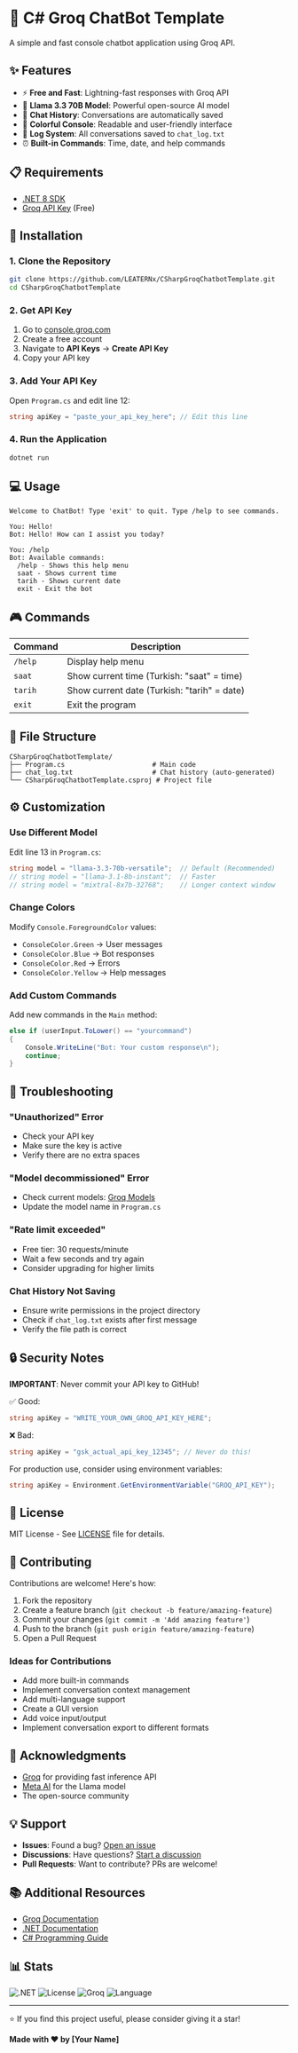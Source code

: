 # 🤖 C# Groq ChatBot Template

A simple and fast console chatbot application using Groq API.

## ✨ Features

- ⚡ **Free and Fast**: Lightning-fast responses with Groq API
- 🧠 **Llama 3.3 70B Model**: Powerful open-source AI model
- 💬 **Chat History**: Conversations are automatically saved
- 🎨 **Colorful Console**: Readable and user-friendly interface
- 📝 **Log System**: All conversations saved to `chat_log.txt`
- ⏰ **Built-in Commands**: Time, date, and help commands

## 📋 Requirements

- [.NET 8 SDK](https://dotnet.microsoft.com/download/dotnet/8.0)
- [Groq API Key](https://console.groq.com/) (Free)

## 🚀 Installation

### 1. Clone the Repository
```bash
git clone https://github.com/LEATERNx/CSharpGroqChatbotTemplate.git
cd CSharpGroqChatbotTemplate
```

### 2. Get API Key
1. Go to [console.groq.com](https://console.groq.com/)
2. Create a free account
3. Navigate to **API Keys** → **Create API Key**
4. Copy your API key

### 3. Add Your API Key
Open `Program.cs` and edit line 12:
```csharp
string apiKey = "paste_your_api_key_here"; // Edit this line
```

### 4. Run the Application
```bash
dotnet run
```

## 💻 Usage

```
Welcome to ChatBot! Type 'exit' to quit. Type /help to see commands.

You: Hello!
Bot: Hello! How can I assist you today?

You: /help
Bot: Available commands:
  /help - Shows this help menu
  saat - Shows current time
  tarih - Shows current date
  exit - Exit the bot
```

## 🎮 Commands

| Command | Description |
|---------|-------------|
| `/help` | Display help menu |
| `saat` | Show current time (Turkish: "saat" = time) |
| `tarih` | Show current date (Turkish: "tarih" = date) |
| `exit` | Exit the program |

## 📁 File Structure

```
CSharpGroqChatbotTemplate/
├── Program.cs                      # Main code
├── chat_log.txt                    # Chat history (auto-generated)
└── CSharpGroqChatbotTemplate.csproj # Project file
```

## ⚙️ Customization

### Use Different Model
Edit line 13 in `Program.cs`:
```csharp
string model = "llama-3.3-70b-versatile";  // Default (Recommended)
// string model = "llama-3.1-8b-instant";  // Faster
// string model = "mixtral-8x7b-32768";    // Longer context window
```

### Change Colors
Modify `Console.ForegroundColor` values:
- `ConsoleColor.Green` → User messages
- `ConsoleColor.Blue` → Bot responses
- `ConsoleColor.Red` → Errors
- `ConsoleColor.Yellow` → Help messages

### Add Custom Commands
Add new commands in the `Main` method:
```csharp
else if (userInput.ToLower() == "yourcommand")
{
    Console.WriteLine("Bot: Your custom response\n");
    continue;
}
```

## 🐛 Troubleshooting

### "Unauthorized" Error
- Check your API key
- Make sure the key is active
- Verify there are no extra spaces

### "Model decommissioned" Error
- Check current models: [Groq Models](https://console.groq.com/docs/models)
- Update the model name in `Program.cs`

### "Rate limit exceeded"
- Free tier: 30 requests/minute
- Wait a few seconds and try again
- Consider upgrading for higher limits

### Chat History Not Saving
- Ensure write permissions in the project directory
- Check if `chat_log.txt` exists after first message
- Verify the file path is correct

## 🔒 Security Notes

**IMPORTANT**: Never commit your API key to GitHub!

✅ Good:
```csharp
string apiKey = "WRITE_YOUR_OWN_GROQ_API_KEY_HERE";
```

❌ Bad:
```csharp
string apiKey = "gsk_actual_api_key_12345"; // Never do this!
```

For production use, consider using environment variables:
```csharp
string apiKey = Environment.GetEnvironmentVariable("GROQ_API_KEY");
```

## 📝 License

MIT License - See [LICENSE](LICENSE) file for details.

## 🤝 Contributing

Contributions are welcome! Here's how:

1. Fork the repository
2. Create a feature branch (`git checkout -b feature/amazing-feature`)
3. Commit your changes (`git commit -m 'Add amazing feature'`)
4. Push to the branch (`git push origin feature/amazing-feature`)
5. Open a Pull Request

### Ideas for Contributions
- Add more built-in commands
- Implement conversation context management
- Add multi-language support
- Create a GUI version
- Add voice input/output
- Implement conversation export to different formats

## 🌟 Acknowledgments

- [Groq](https://groq.com/) for providing fast inference API
- [Meta AI](https://ai.meta.com/) for the Llama model
- The open-source community

## 💡 Support

- **Issues**: Found a bug? [Open an issue](https://github.com/YOUR_USERNAME/CSharpGroqChatbotTemplate/issues)
- **Discussions**: Have questions? [Start a discussion](https://github.com/YOUR_USERNAME/CSharpGroqChatbotTemplate/discussions)
- **Pull Requests**: Want to contribute? PRs are welcome!

## 📚 Additional Resources

- [Groq Documentation](https://console.groq.com/docs)
- [.NET Documentation](https://docs.microsoft.com/dotnet/)
- [C# Programming Guide](https://docs.microsoft.com/dotnet/csharp/)

## 📊 Stats

![.NET](https://img.shields.io/badge/.NET-8.0-512BD4?logo=dotnet)
![License](https://img.shields.io/badge/license-MIT-green)
![Groq](https://img.shields.io/badge/API-Groq-orange)
![Language](https://img.shields.io/badge/language-C%23-239120)

---

⭐ If you find this project useful, please consider giving it a star!

**Made with ❤️ by [Your Name]**